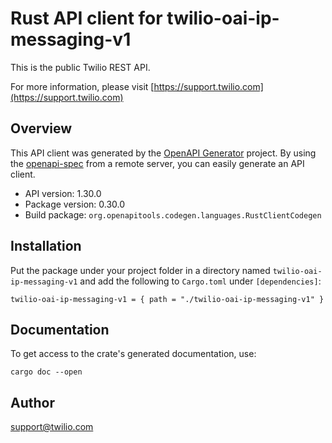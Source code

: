 # Rust API client for twilio-oai-ip-messaging-v1

This is the public Twilio REST API.

For more information, please visit [https://support.twilio.com](https://support.twilio.com)

## Overview

This API client was generated by the [OpenAPI Generator](https://openapi-generator.tech) project.  By using the [openapi-spec](https://openapis.org) from a remote server, you can easily generate an API client.

- API version: 1.30.0
- Package version: 0.30.0
- Build package: `org.openapitools.codegen.languages.RustClientCodegen`

## Installation

Put the package under your project folder in a directory named `twilio-oai-ip-messaging-v1` and add the following to `Cargo.toml` under `[dependencies]`:

```
twilio-oai-ip-messaging-v1 = { path = "./twilio-oai-ip-messaging-v1" }
```

## Documentation

To get access to the crate's generated documentation, use:

```
cargo doc --open
```

## Author

support@twilio.com

